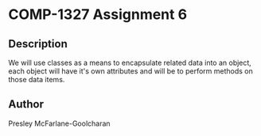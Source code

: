 # COMP-1327 Assignment 6

## Description

We will use classes as a means to encapsulate related data into an object, each object will have it's own attributes
and will be to perform methods on those data items.

## Author

Presley McFarlane-Goolcharan
